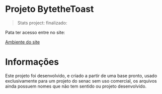 # Projeto BytetheToast
> Stats project: finalizado:

 Pata ter acesso entre no site:

[Ambiente do site](https://bytethe-toast-bhkeul86s-lukas-projects-08973aa0.vercel.app/)

# Informações

Este projeto foi desenvolvido, e criado a partir de uma base pronto, usado exclusivamente para um projeto do senac sem uso comercial, 
os arquivos ainda possuem nomes que não tem sentido ou projeto desenvolvido.
